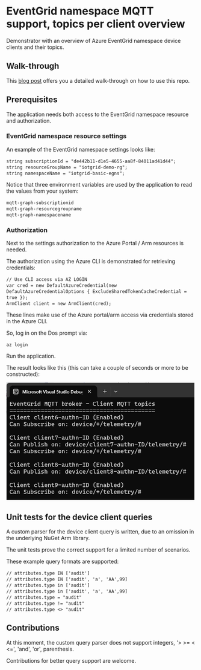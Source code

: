 # EventGrid namespace MQTT support, topics per client overview

Demonstrator with an overview of Azure EventGrid namespace device clients and their topics.

## Walk-through

This [blog post](https://sandervandevelde.wordpress.com/2024/05/21/eventgrid-namespace-mqtt-support-topics-per-client-overview/) offers you a detailed walk-through on how to use this repo. 

## Prerequisites

The application needs both access to the EventGrid namespace resource and authorization.

### EventGrid namespace resource settings

An example of the EventGrid namespace settings looks like:  

```
string subscriptionId = "de442b11-d1e5-4655-aa8f-84011ad41d44";
string resourceGroupName = "iotgrid-demo-rg";
string namespaceName = "iotgrid-basic-egns";
```

Notice that three environment variables are used by the application to read the values from your system:

```
mqtt-graph-subscriptionid
mqtt-graph-resourcegroupname
mqtt-graph-namespacename
```

### Authorization

Next to the settings authorization to the Azure Portal / Arm resources is needed.

The authorization using the Azure CLI is demonstrated for retrieving credentials:

```
// Use CLI access via AZ LOGIN 
var cred = new DefaultAzureCredential(new DefaultAzureCredentialOptions { ExcludeSharedTokenCacheCredential = true });
ArmClient client = new ArmClient(cred);
```

These lines make use of the Azure portal/arm access via credentials stored in the Azure CLI.

So, log in on the Dos prompt via:

```
az login
```

Run the application.

The result looks like this (this can take a couple of seconds or more to be constructed):

![image](images/client-topics-01.png)

## Unit tests for the device client queries

A custom parser for the device client query is written, due to an omission in the underlying NuGet Arm library.

The unit tests prove the correct support for a limited number of scenarios.

These example query formats are supported:

```
// attributes.type IN ['audit']
// attributes.type IN ['audit', 'a', 'AA',99]
// attributes.type in ['audit']
// attributes.type in ['audit', 'a', 'AA',99]
// attributes.type = "audit"
// attributes.type != "audit"
// attributes.type <> "audit"
```

## Contributions

At this moment, the custom query parser does not support integers, '> >= < <=', 'and', 'or', parenthesis.

Contributions for better query support are welcome.
